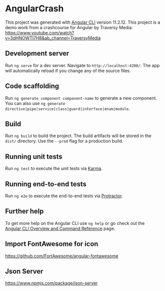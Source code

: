 # AngularCrash

This project was generated with [Angular CLI](https://github.com/angular/angular-cli) version 11.2.12.
This project is a demo work from a crashcourse for Angular by Traversy Media:
https://www.youtube.com/watch?v=3dHNOWTI7H8&ab_channel=TraversyMedia

## Development server

Run `ng serve` for a dev server. Navigate to `http://localhost:4200/`. The app will automatically reload if you change any of the source files.

## Code scaffolding

Run `ng generate component component-name` to generate a new component. You can also use `ng generate directive|pipe|service|class|guard|interface|enum|module`.

## Build

Run `ng build` to build the project. The build artifacts will be stored in the `dist/` directory. Use the `--prod` flag for a production build.

## Running unit tests

Run `ng test` to execute the unit tests via [Karma](https://karma-runner.github.io).

## Running end-to-end tests

Run `ng e2e` to execute the end-to-end tests via [Protractor](http://www.protractortest.org/).

## Further help

To get more help on the Angular CLI use `ng help` or go check out the [Angular CLI Overview and Command Reference](https://angular.io/cli) page.

## Import FontAwesome for icon
https://github.com/FortAwesome/angular-fontawesome

## Json Server
https://www.npmjs.com/package/json-server

